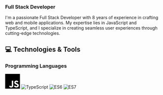 ### Full Stack Developer

I'm a passionate Full Stack Developer with 8 years of experience in crafting web and mobile applications. 
My expertise lies in JavaScript and TypeScript, and I specialize in creating seamless user experiences through cutting-edge technologies.

## 💻 Technologies & Tools

### Programming Languages
![JavaScript](./javascript.svg)
![TypeScript](./images/typescript.png)
![ES6](./images/es6.png)
![ES7](./images/es7.png)

<!--
**ariestalha/ariestalha** is a ✨ _special_ ✨ repository because its `README.md` (this file) appears on your GitHub profile.

Here are some ideas to get you started:

- 🔭 I’m currently working on ...
- 🌱 I’m currently learning ...
- 👯 I’m looking to collaborate on ...
- 🤔 I’m looking for help with ...
- 💬 Ask me about ...
- 📫 How to reach me: ...
- 😄 Pronouns: ...
- ⚡ Fun fact: ...
-->
